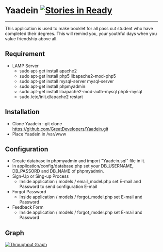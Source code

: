 # Yaadein  [![Stories in Ready](https://badge.waffle.io/GreatDevelopers/Yaadein.svg?label=ready&title=Ready)](http://waffle.io/GreatDevelopers/Yaadein) 
----------------------------
<p>This application is used to make booklet for all pass out student who have completed their degrees. This will remind you, your youthful days when you value friendship above all. </p>

## Requirement 
* LAMP Server
  * sudo apt-get install apache2
  * sudo apt-get install php5 libapache2-mod-php5
  * sudo apt-get install mysql-server mysql-server
  * sudo apt-get install phpmyadmin
  * sudo apt-get install libapache2-mod-auth-mysql php5-mysql
  * sudo /etc/init.d/apache2 restart

## Installation 
  * Clone Yaadein : git clone https://github.com/GreatDevelopers/Yaadein.git
  * Place Yaadein in /var/www

## Configuration
  * Create database in phpmyadmin and import "Yaadein.sql" file in it.
  * In application/config/database.php set your DB_USERNAME, DB_PASSORD and DB_NAME of phpmyadmin.
  * Sign-Up or Sing-up Process
    * Inside application / models / email_model.php set E-mail and Password to send configuration E-mail
  * Forgot Password
    * Inside application / models / forgot_model.php set E-mail and Password
  * Feedback Form
    * Inside application / models / forgot_model.php set E-mail and Password

## Graph
[![Throughput Graph](https://graphs.waffle.io/GreatDevelopers/Yaadein/throughput.svg)](https://waffle.io/GreatDevelopers/Yaadein/metrics) 